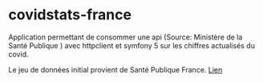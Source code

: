 # covidstats-france

Application permettant de consommer une api (Source: Ministère de la Santé Publique ) avec httpclient et symfony 5 sur les chiffres actualisés du covid.

Le jeu de données initial provient de Santé Publique France. <a href="https://www.data.gouv.fr/fr/datasets/synthese-des-indicateurs-de-suivi-de-lepidemie-covid-19/">Lien</a>
